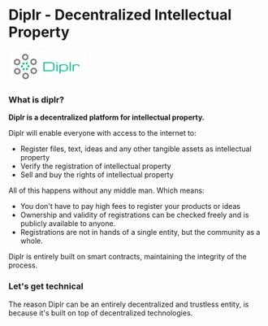 Diplr - Decentralized Intellectual Property
===

![Logo](app/images/logo.png)
### What is diplr? 

**Diplr is a decentralized platform for intellectual property.**

Diplr will enable everyone with access to the internet to:

- Register files, text, ideas and any other tangible assets as intellectual property
- Verify the registration of intellectual property
- Sell and buy the rights of intellectual property

All of this happens without any middle man. Which means:

- You don't have to pay high fees to register your products or ideas
- Ownership and validity of registrations can be checked freely and is publicly available to anyone.
- Registrations are not in hands of a single entity, but the community as a whole.

Diplr is entirely built on smart contracts, maintaining the integrity of the process.

### Let's get technical

The reason Diplr can be an entirely decentralized and trustless entity, is because it's built on top of decentralized technologies.